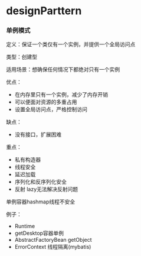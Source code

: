 # designParttern
### 单例模式

定义：保证一个类仅有一个实例，并提供一个全局访问点

类型：创建型

适用场景：想确保任何情况下都绝对只有一个实例

优点：
* 在内存里只有一个实例，减少了内存开销
* 可以便面对资源的多重占用
* 设置全局访问点，严格控制访问

缺点：
* 没有接口，扩展困难

重点：
* 私有构造器
* 线程安全
* 延迟加载
* 序列化和反序列化安全
* 反射   lazy无法解决反射问题

单例容器hashmap线程不安全

例子：
* Runtime 
* getDesktop容器单例
* AbstractFactoryBean  getObject  
* ErrorContext 线程隔离(mybatis)
